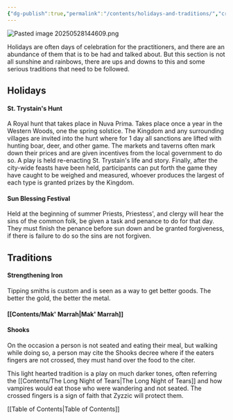 ```yaml
---
{"dg-publish":true,"permalink":"/contents/holidays-and-traditions/","created":"2025-05-28T14:45:17.983-04:00","updated":"2025-07-28T06:16:04.483-04:00"}
---
```


![Pasted image 20250528144609.png](/img/user/Pics/Pasted%20image%2020250528144609.png)

Holidays are often days of celebration for the practitioners, and there are an abundance of them that is to be had and talked about. But this section is not all sunshine and rainbows, there are ups and downs to this and some serious traditions that need to be followed.


## Holidays

#### St. Trystain's Hunt

A Royal hunt that takes place in Nuva Prima. Takes place once a year in the Western Woods, one the spring solstice. The Kingdom and any surrounding villages are invited into the hunt where for 1 day all sanctions are lifted with hunting boar, deer, and other game. The markets and taverns often mark down their prices and are given incentives from the local government to do so. A play is held re-enacting St. Trystain's life and story. Finally, after the city-wide feasts have been held, participants can put forth the game they have caught to be weighed and measured, whoever produces the largest of each type is granted prizes by the Kingdom.

#### Sun Blessing Festival

Held at the beginning of summer Priests, Priestess', and clergy will hear the sins of the common folk, be given a task and penance to do for that day. They must finish the penance before sun down and be granted forgiveness, if there is failure to do so the sins are not forgiven. 


## Traditions

#### Strengthening Iron
Tipping smiths is custom and is seen as a way to get better goods. The better the gold, the better the metal.
#### [[Contents/Mak' Marrah\|Mak' Marrah]]

#### Shooks
On the occasion a person is not seated and eating their meal, but walking while doing so, a person may cite the Shooks decree where if the eaters fingers are not crossed, they must hand over the food to the citer. 

This light hearted tradition is a play on much darker tones, often referring the [[Contents/The Long Night of Tears\|The Long Night of Tears]] and how vampires would eat those who were wandering and not seated. The crossed fingers is a sign of faith that Zyzzic will protect them.




[[Table of Contents\|Table of Contents]]